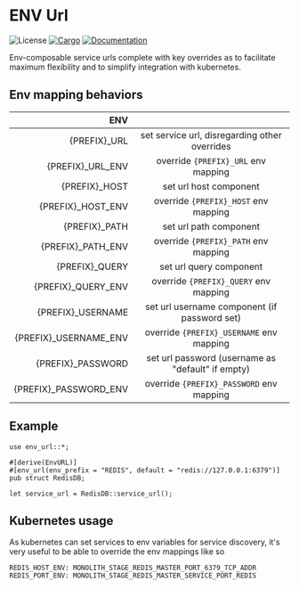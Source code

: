 # ENV Url

![License](https://img.shields.io/badge/license-MIT-green.svg)
[![Cargo](https://img.shields.io/crates/v/env-url.svg)](https://crates.io/crates/env-url)
[![Documentation](https://docs.rs/env-url/badge.svg)](https://docs.rs/env-url)

Env-composable service urls complete with key overrides as to facilitate maximum flexibility and to simplify integration with kubernetes.

 ## Env mapping behaviors

 | ENV                     |                                                           |
 | -----------------------:|:---------------------------------------------------------:|
 | {PREFIX}_URL            | set service url, disregarding other overrides             |
 | {PREFIX}_URL_ENV        | override `{PREFIX}_URL` env mapping                       |
 | {PREFIX}_HOST           | set url host component                                    |
 | {PREFIX}_HOST_ENV       | override `{PREFIX}_HOST` env mapping                      |
 | {PREFIX}_PATH           | set url path component                                    |
 | {PREFIX}_PATH_ENV       | override `{PREFIX}_PATH` env mapping                      |
 | {PREFIX}_QUERY          | set url query component                                   |
 | {PREFIX}_QUERY_ENV      | override `{PREFIX}_QUERY` env mapping                     |
 | {PREFIX}_USERNAME       | set url username component (if password set)              |
 | {PREFIX}_USERNAME_ENV   | override `{PREFIX}_USERNAME` env mapping                  |
 | {PREFIX}_PASSWORD       | set url password (username as "default" if empty)         |
 | {PREFIX}_PASSWORD_ENV   | override `{PREFIX}_PASSWORD` env mapping                  |

 ## Example

 ```
 use env_url::*;

 #[derive(EnvURL)]
 #[env_url(env_prefix = "REDIS", default = "redis://127.0.0.1:6379")]
 pub struct RedisDB;

 let service_url = RedisDB::service_url();

 ```

## Kubernetes usage

As kubernetes can set services to env variables for service discovery, it's very useful to be able to override the env mappings like so

```
REDIS_HOST_ENV: MONOLITH_STAGE_REDIS_MASTER_PORT_6379_TCP_ADDR
REDIS_PORT_ENV: MONOLITH_STAGE_REDIS_MASTER_SERVICE_PORT_REDIS
```
